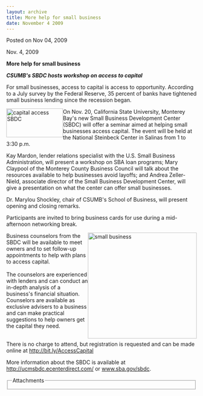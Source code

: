 ```yaml
---
layout: archive
title: More help for small business
date: November 4 2009
---
```





<span class="date">Posted on Nov 04, 2009    </span>
<p>Nov. 4, 2009</p>
<strong>More help for small business</strong>
<p><strong><em>CSUMB&apos;s SBDC hosts workshop on access to
capital</em></strong></p>
<p>For small businesses, access to capital is access to
opportunity. According to a July survey by the Federal Reserve, 35
percent of banks have tightened small business lending since the
recession began.</p>
<p><img alt="capital access SBDC" height="76" src="http://news.csumb.edu/sites/default/files/65/igx_migrate/images/business_small.1.jpg" style="float:left" width="150">On Nov. 20, California State
University, Monterey Bay&apos;s new Small Business Development Center
(SBDC) will offer a seminar aimed at helping small businesses
access capital. The event will be held at the National Steinbeck
Center in Salinas from 1 to 3:30 p.m.</img></p>
<p>Kay Mardon, lender relations specialist with the U.S. Small
Business Administration, will present a workshop on SBA loan
programs; Mary Claypool of the Monterey County Business Council
will talk about the resources available to help businesses avoid
layoffs; and Andrea Zeller-Nield, associate director of the Small
Business Development Center, will give a presentation on what the
center can offer small businesses.</p>
<p>Dr. Marylou Shockley, chair of CSUMB&apos;s School of Business, will
present opening and closing remarks.</p>
<p>Participants are invited to bring business cards for use during
a mid-afternoon networking break.</p>
<p><img alt="small business" height="280" src="http://news.csumb.edu/sites/default/files/65/igx_migrate/images/business_small.jpg" style="float:right" width="288">Business counselors from the SBDC
will be available to meet owners and to set follow-up appointments
to help with plans to access capital.<br>
<br>
The counselors are experienced with lenders and can conduct an
in-depth analysis of a business&apos;s financial situation. Counselors
are available as exclusive advisers to a business and can make
practical suggestions to help owners get the capital they need.</br></br></img></p>
<p>There is no charge to attend, but registration is requested and
can be made online at <a href="http://bit.ly/AccessCapital" rel="nofollow">http://bit.ly/AccessCapital</a></p>
<p>More information about the SBDC is available at <a href="http://ucmsbdc.ecenterdirect.com/" rel="nofollow">http://ucmsbdc.ecenterdirect.com/</a> or <a href="http://www.sba.gov/sbdc" rel="nofollow">www.sba.gov/sbdc</a>.</p>
<fieldset class="fieldgroup group-attachments">
<legend>Attachments</legend>
<div class="field field-type-emvideo field-field-attach-video">
<div class="field-items">
<div class="field-item odd">
<div class="emvideo emvideo-video emvideo-"/>
</div>
</div>
</div>
</fieldset>






